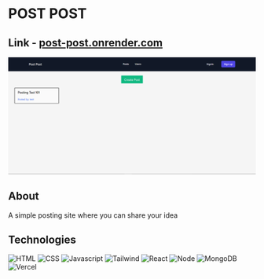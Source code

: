 # POST POST

## Link - [post-post.onrender.com](https://post-post.onrender.com/)

![Post-Post Screenshot][postpost-screenshot]

## About

A simple posting site where you can share your idea

## Technologies

![HTML][html-icon] ![CSS][css-icon] ![Javascript][javascript-icon] ![Tailwind][tailwind-icon] ![React][react-icon] ![Node][node-icon] ![MongoDB][mongodb-icon] ![Vercel][vercel-icon]

<!-- Image & Links -->

[postpost-screenshot]: /frontend/public/images/post-post.png
[css-icon]: https://img.shields.io/badge/CSS3-1572B6?style=for-the-badge&logo=css3&logoColor=white
[express-icon]: https://img.shields.io/badge/Express.js-404D59?style=for-the-badge
[html-icon]: https://img.shields.io/badge/HTML5-E34F26?style=for-the-badge&logo=html5&logoColor=white
[javascript-icon]: https://img.shields.io/badge/JavaScript-323330?style=for-the-badge&logo=javascript&logoColor=F7DF1E
[react-icon]: https://img.shields.io/badge/React-20232A?style=for-the-badge&logo=react&logoColor=61DAFB
[node-icon]: https://img.shields.io/badge/Node.js-43853D?style=for-the-badge&logo=node.js&logoColor=white
[mongodb-icon]: https://img.shields.io/badge/MongoDB-4EA94B?style=for-the-badge&logo=mongodb&logoColor=white
[tailwind-icon]: https://img.shields.io/badge/Tailwind_CSS-38B2AC?style=for-the-badge&logo=tailwind-css&logoColor=white
[vercel-icon]: https://img.shields.io/badge/Vercel-000000?style=for-the-badge&logo=vercel&logoColor=white

